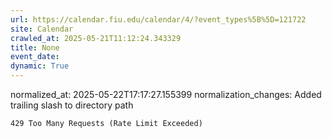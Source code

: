 ```yaml
---
url: https://calendar.fiu.edu/calendar/4/?event_types%5B%5D=121722
site: Calendar
crawled_at: 2025-05-21T11:12:24.343329
title: None
event_date: 
dynamic: True
---
```

normalized_at: 2025-05-22T17:17:27.155399
normalization_changes: Added trailing slash to directory path

```
429 Too Many Requests (Rate Limit Exceeded)

```

